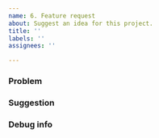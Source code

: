```yaml
---
name: 6. Feature request
about: Suggest an idea for this project.
title: ''
labels: ''
assignees: ''

---
```


<!--
Thank you for using Link Hints!
It would be super nice if you could fill in the below details.
-->


### Problem

<!--
All feature requests have their roots in some problem you have.
Please describe it here!

Note: If you say “on some sites” please paste an example URL (copy from the address bar) here!
-->


### Suggestion

<!--
Your idea on how to solve the problem, if you have one.
Together we'll try to find the best solution!
-->


### Debug info

<!--
Click the Link Hints toolbar button, press “Copy debug info” and paste here.
-->
